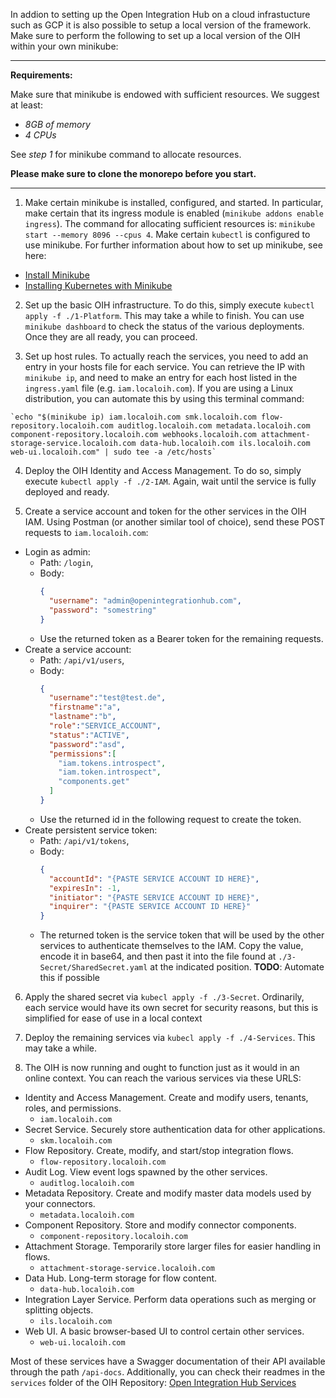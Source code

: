 In addion to setting up the Open Integration Hub on a cloud infrastucture such as GCP it is also possible to setup a local version of the framework. Make sure to perform the following to set up a local version of the OIH within your own minikube:

---

**Requirements:**

Make sure that minikube is endowed with sufficient resources. We suggest at least:

- _8GB of memory_
- _4 CPUs_

See _step 1_ for minikube command to allocate resources.


**Please make sure to clone the monorepo before you start.**

---

1. Make certain minikube is installed, configured, and started. In particular, make certain that its ingress module is enabled (`minikube addons enable ingress`). The command for allocating sufficient resources is: `minikube start --memory 8096 --cpus 4`. Make certain `kubectl` is configured to use minikube.
For further information about how to set up minikube, see here:
- [Install Minikube](https://kubernetes.io/docs/tasks/tools/install-minikube/)
- [Installing Kubernetes with Minikube](https://kubernetes.io/docs/setup/learning-environment/minikube/)

2. Set up the basic OIH infrastructure. To do this, simply execute `kubectl apply -f ./1-Platform`. This may take a while to finish. You can use `minikube dashboard` to check the status of the various deployments. Once they are all ready, you can proceed.

3. Set up host rules. To actually reach the services, you need to add an entry in your hosts file for each service. You can retrieve the IP with `minikube ip`, and need to make an entry for each host listed in the `ingress.yaml` file (e.g. `iam.localoih.com`).
If you are using a Linux distribution, you can automate this by using this terminal command:

```console
`echo "$(minikube ip) iam.localoih.com smk.localoih.com flow-repository.localoih.com auditlog.localoih.com metadata.localoih.com component-repository.localoih.com webhooks.localoih.com attachment-storage-service.localoih.com data-hub.localoih.com ils.localoih.com web-ui.localoih.com" | sudo tee -a /etc/hosts`
```

4. Deploy the OIH Identity and Access Management. To do so, simply execute `kubectl apply -f ./2-IAM`. Again, wait until the service is fully deployed and ready.

5. Create a service account and token for the other services in the OIH IAM. Using Postman (or another similar tool of choice), send these POST requests to `iam.localoih.com`:
- Login as admin:
  - Path: `/login`,
  - Body:
    ```json
    {
      "username": "admin@openintegrationhub.com",
      "password": "somestring"
    }
    ```
  - Use the returned token as a Bearer token for the remaining requests.
- Create a service account:
  - Path: `/api/v1/users`,
  - Body:
    ```json
    {
      "username":"test@test.de",
      "firstname":"a",
      "lastname":"b",
      "role":"SERVICE_ACCOUNT",
      "status":"ACTIVE",
      "password":"asd",
      "permissions":[
        "iam.tokens.introspect",
        "iam.token.introspect",
        "components.get"
      ]
    }
    ```
  - Use the returned id in the following request to create the token.
- Create persistent service token:
  - Path: `/api/v1/tokens`,
  - Body:
    ```json
    {
      "accountId": "{PASTE SERVICE ACCOUNT ID HERE}",
      "expiresIn": -1,
      "initiator": "{PASTE SERVICE ACCOUNT ID HERE}",
      "inquirer": "{PASTE SERVICE ACCOUNT ID HERE}"
    }
      ```
  - The returned token is the service token that will be used by the other services to authenticate themselves to the IAM. Copy the value, encode it in base64, and then past it into the file found at `./3-Secret/SharedSecret.yaml` at the indicated position.
**TODO**: Automate this if possible

6. Apply the shared secret via `kubecl apply -f ./3-Secret`. Ordinarily, each service would have its own secret for security reasons, but this is simplified for ease of use in a local context

7. Deploy the remaining services via `kubecl apply -f ./4-Services`. This may take a while.

8. The OIH is now running and ought to function just as it would in an online context. You can reach the various services via these URLS:
- Identity and Access Management. Create and modify users, tenants, roles, and permissions.
  - `iam.localoih.com`
- Secret Service. Securely store authentication data for other applications.
  - `skm.localoih.com`
- Flow Repository. Create, modify, and start/stop integration flows.
  - `flow-repository.localoih.com`
- Audit Log. View event logs spawned by the other services.
  - `auditlog.localoih.com`
- Metadata Repository. Create and modify master data models used by your connectors.
  - `metadata.localoih.com`
- Component Repository. Store and modify connector components.
  - `component-repository.localoih.com`
- Attachment Storage. Temporarily store larger files for easier handling in flows.
  - `attachment-storage-service.localoih.com`
- Data Hub. Long-term storage for flow content.
  - `data-hub.localoih.com`
- Integration Layer Service. Perform data operations such as merging or splitting objects.
  - `ils.localoih.com`
- Web UI. A basic browser-based UI to control certain other services.
  - `web-ui.localoih.com`

Most of these services have a Swagger documentation of their API available through the path `/api-docs`. Additionally, you can check their readmes in the `services` folder of the OIH Repository: [Open Integration Hub Services](https://github.com/openintegrationhub/openintegrationhub/tree/master/services)
